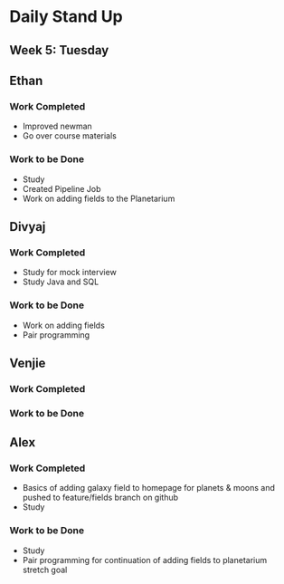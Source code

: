 # Daily Stand Up
## Week 5: Tuesday

## Ethan

### Work Completed

- Improved newman
- Go over course materials

### Work to be Done

- Study
- Created Pipeline Job
- Work on adding fields to the Planetarium

## Divyaj

### Work Completed

- Study for mock interview
- Study Java and SQL

### Work to be Done

- Work on adding fields
- Pair programming 

## Venjie

### Work Completed



### Work to be Done



## Alex

### Work Completed
- Basics of adding galaxy field to homepage for planets & moons and pushed to feature/fields branch on github
- Study

### Work to be Done
- Study
- Pair programming for continuation of adding fields to planetarium stretch goal
